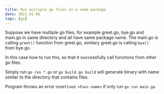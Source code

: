 ```yaml
---
title: Run multiple go files in a same package
date: 2021-01-06
tags: [go]
---
```


Suppose we have multiple go files, for example greet.go, bye.go and
main.go in same directory and all have same package name. The main.go
is calling `greet()` function from greet.go, similary greet.go is
calling `bye()` from bye.go.

In this case how to run this, so that it successfully call functions
from other go files.

Simply run `go run *.go` or `go build`. `go build` will generate
binary with name similar to the directory that contains files.

Program throws an error `Undefined <Func-name>` if only run `go run
main.go`.

